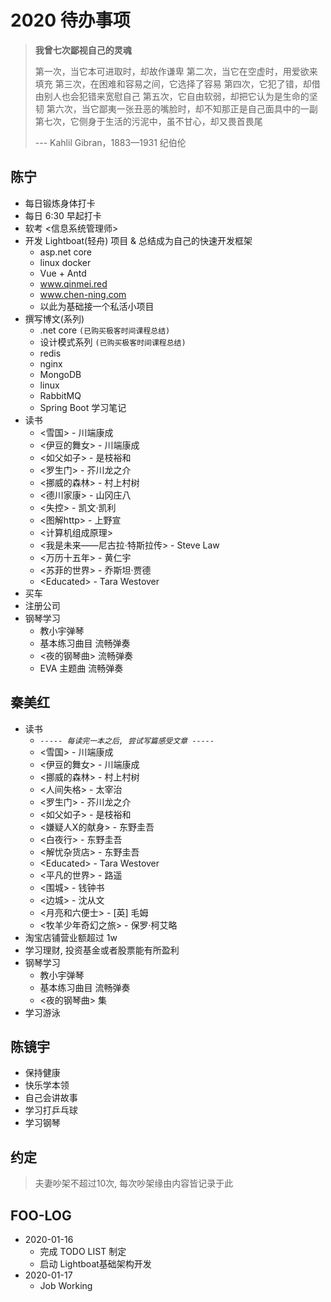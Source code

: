 # 2020 待办事项
>  **我曾七次鄙视自己的灵魂**
>
>  第一次，当它本可进取时，却故作谦卑
>  第二次，当它在空虚时，用爱欲来填充
>  第三次，在困难和容易之间，它选择了容易
>  第四次，它犯了错，却借由别人也会犯错来宽慰自己
>  第五次，它自由软弱，却把它认为是生命的坚韧
>  第六次，当它鄙夷一张丑恶的嘴脸时，却不知那正是自己面具中的一副
>  第七次，它侧身于生活的污泥中，虽不甘心，却又畏首畏尾
>
> --- Kahlil Gibran，1883—1931 纪伯伦

## 陈宁

- 每日锻炼身体打卡
- 每日 6:30 早起打卡
- 软考 <信息系统管理师>
- 开发 Lightboat(轻舟) 项目 & 总结成为自己的快速开发框架
  - asp.net core
  - linux docker
  - Vue + Antd
  - www.qinmei.red
  - www.chen-ning.com
  - 以此为基础接一个私活小项目
- 撰写博文(系列)
  - .net core `(已购买极客时间课程总结)`
  - 设计模式系列 `(已购买极客时间课程总结)`
  - redis
  - nginx
  - MongoDB
  - linux
  - RabbitMQ
  - Spring Boot 学习笔记
- 读书
  - <雪国> - 川端康成
  - <伊豆的舞女> - 川端康成
  - <如父如子> - 是枝裕和
  - <罗生门> - 芥川龙之介
  - <挪威的森林> - 村上村树
  - <德川家康> - 山冈庄八
  - <失控> - 凯文·凯利
  - <图解http> - 上野宣
  - <计算机组成原理>
  - <我是未来——尼古拉·特斯拉传> - Steve Law
  - <万历十五年> - 黄仁宇
  - <苏菲的世界> - 乔斯坦·贾德
  - \<Educated> - Tara Westover
- 买车
- 注册公司
- 钢琴学习
  - 教小宇弹琴
  - 基本练习曲目 流畅弹奏
  - <夜的钢琴曲> 流畅弹奏
  - EVA 主题曲 流畅弹奏

## 秦美红

- 读书
  - *`----- 每读完一本之后, 尝试写篇感受文章 -----`*
  - <雪国> - 川端康成
  - <伊豆的舞女> - 川端康成
  - <挪威的森林> - 村上村树
  - <人间失格> - 太宰治
  - <罗生门> - 芥川龙之介
  - <如父如子> - 是枝裕和
  - <嫌疑人X的献身> - 东野圭吾
  - <白夜行> - 东野圭吾
  - <解忧杂货店> - 东野圭吾
  - \<Educated> - Tara Westover
  - <平凡的世界> - 路遥
  - <围城> - 钱钟书
  - <边城> - 沈从文
  - <月亮和六便士> - [英] 毛姆
  - <牧羊少年奇幻之旅> - 保罗·柯艾略
- 淘宝店铺营业额超过 1w
- 学习理财, 投资基金或者股票能有所盈利
- 钢琴学习
  - 教小宇弹琴
  - 基本练习曲目 流畅弹奏
  - <夜的钢琴曲> 集
- 学习游泳

## 陈镜宇
- 保持健康
- 快乐学本领
- 自己会讲故事
- 学习打乒乓球
- 学习钢琴

## 约定
> 夫妻吵架不超过10次, 每次吵架缘由内容皆记录于此

## FOO-LOG

- 2020-01-16
  - 完成 TODO LIST 制定
  - 启动 Lightboat基础架构开发
- 2020-01-17
  - Job Working
